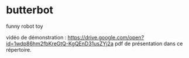 # butterbot
funny robot toy

vidéo de démonstration : https://drive.google.com/open?id=1wdp86hm2fbKreGtQ-KgQEnD31usZYj2a
pdf de présentation dans ce répertoire.
